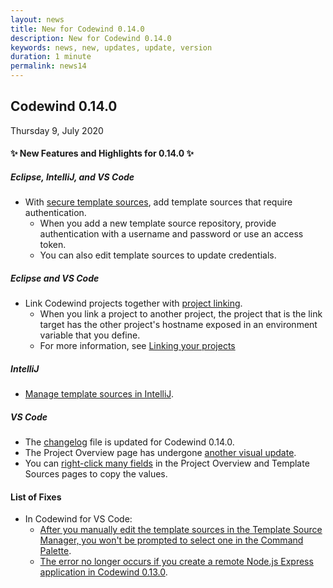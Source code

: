 ```yaml
---
layout: news
title: New for Codewind 0.14.0
description: New for Codewind 0.14.0
keywords: news, new, updates, update, version
duration: 1 minute
permalink: news14
---
```


## Codewind 0.14.0
Thursday 9, July 2020

#### ✨ New Features and Highlights for 0.14.0 ✨

##### Eclipse, IntelliJ, and VS Code
- With [secure template sources](https://github.com/eclipse/codewind/issues/2647), add template sources that require authentication.
  - When you add a new template source repository, provide authentication with a username and password or use an access token.
  - You can also edit template sources to update credentials.

##### Eclipse and VS Code
- Link Codewind projects together with [project linking](https://github.com/eclipse/codewind/issues/2852).
  - When you link a project to another project, the project that is the link target has the other project's hostname exposed in an environment variable that you define.
  - For more information, see [Linking your projects](./linking-your-projects.html)

##### IntelliJ
- [Manage template sources in IntelliJ](https://github.com/eclipse/codewind/issues/985).

##### VS Code
- The [changelog](https://github.com/eclipse/codewind-vscode/wiki/Changelog#0140-july-2020) file is updated for Codewind 0.14.0. 
- The Project Overview page has undergone [another visual update](https://github.com/eclipse/codewind-vscode/pull/620).
- You can [right-click many fields](https://github.com/eclipse/codewind/issues/1153) in the Project Overview and Template Sources pages to copy the values.

#### List of Fixes
- In Codewind for VS Code:
    - [After you manually edit the template sources in the Template Source Manager, you won't be prompted to select one in the Command Palette](https://github.com/eclipse/codewind/issues/3165).
    - [The error no longer occurs if you create a remote Node.js Express application in Codewind 0.13.0](https://github.com/eclipse/codewind/issues/3158).